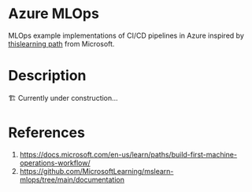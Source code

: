 # Azure MLOps
MLOps example implementations of CI/CD pipelines in Azure inspired by [thislearning path](https://docs.microsoft.com/en-us/learn/paths/build-first-machine-operations-workflow/) from Microsoft.

# Description
🏗 Currently under construction...

# References
1. https://docs.microsoft.com/en-us/learn/paths/build-first-machine-operations-workflow/
1. https://github.com/MicrosoftLearning/mslearn-mlops/tree/main/documentation
